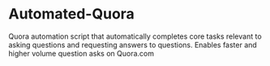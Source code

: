 # Automated-Quora

Quora automation script that automatically completes core tasks relevant to asking questions and requesting answers to questions. Enables faster and higher volume question asks on Quora.com
